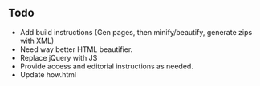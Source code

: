 ## Todo

- Add build instructions (Gen pages, then minify/beautify, generate zips with XML)
- Need way better HTML beautifier.
- Replace jQuery with JS
- Provide access and editorial instructions as needed.
- Update how.html
